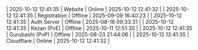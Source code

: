 | 2025-10-12 12:41:35 | Website | Online | 2025-10-12 12:41:32 |
| 2025-10-12 12:41:35 | Registration | Offline | 2025-09-09 16:40:23 |
| 2025-10-12 12:41:35 | Auth Server | Offline | 2025-08-18 09:33:31 |
| 2025-10-12 12:41:35 | Kezan (PvE) | Offline | 2025-10-11 12:51:30 |
| 2025-10-12 12:41:35 | Gurubashi (PvP) | Offline | 2025-08-23 21:44:06 |
| 2025-10-12 12:41:35 | Cloudflare | Online | 2025-10-12 12:41:32 |
